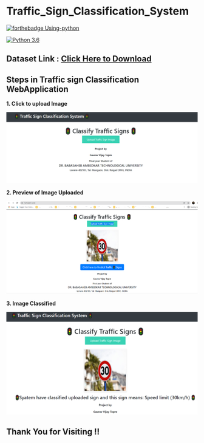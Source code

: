 # Traffic_Sign_Classification_System 

[![forthebadge Using-python](http://ForTheBadge.com/images/badges/made-with-python.svg)](https://www.python.org/) 

[![Python 3.6](https://img.shields.io/badge/Project%20By-Gaurav%20Vijay%20Topre-yellow)](https://linktr.ee/gauravtopre)

## Dataset Link : [Click Here to Download](https://www.kaggle.com/meowmeowmeowmeowmeow/gtsrb-german-traffic-sign)

## Steps in Traffic sign Classification WebApplication

**1. Click to upload Image**

<img src= "https://github.com/gauravtopre9/Traffic_Sign_Classification_System/blob/main/Capture0.PNG">

**2. Preview of Image Uploaded**

<img src="https://github.com/gauravtopre9/Traffic_Sign_Classification_System/blob/main/Capture1.PNG">

**3. Image Classified**

<img src= "https://github.com/gauravtopre9/Traffic_Sign_Classification_System/blob/main/Capture2.PNG">


## Thank You for Visiting !!
